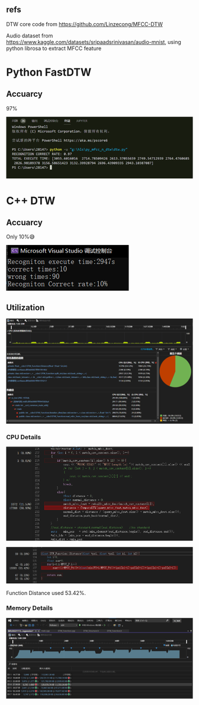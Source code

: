 ## refs

DTW core code from https://github.com/Linzecong/MFCC-DTW

Audio dataset from https://www.kaggle.com/datasets/sripaadsrinivasan/audio-mnist, using python librosa to extract MFCC feature

# Python FastDTW
## Accuarcy
97%

![image](https://github.com/Delta9799074/DTW_VS/blob/master/img/Untitled%20(1).png)

# C++ DTW
## Accuarcy
Only 10%:sweat_smile:

![image](https://github.com/Delta9799074/DTW_VS/blob/master/img/Untitled%20(2).png)

## Utilization

![image](https://github.com/Delta9799074/DTW_VS/blob/master/img/Untitled%20(3).png)

### CPU Details

![image](https://github.com/Delta9799074/DTW_VS/blob/master/img/Untitled%20(4).png)

![image](https://github.com/Delta9799074/DTW_VS/blob/master/img/Untitled%20(5).png)

Function Distance used 53.42%.
### Memory Details

![image](https://github.com/Delta9799074/DTW_VS/blob/master/img/Untitled%20(6).png)
